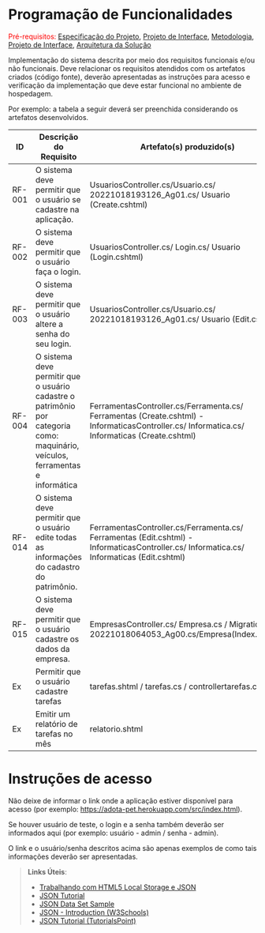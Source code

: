 # Programação de Funcionalidades

<span style="color:red">Pré-requisitos: <a href="2-Especificação do Projeto.md"> Especificação do Projeto</a></span>, <a href="3-Projeto de Interface.md"> Projeto de Interface</a>, <a href="4-Metodologia.md"> Metodologia</a>, <a href="3-Projeto de Interface.md"> Projeto de Interface</a>, <a href="5-Arquitetura da Solução.md"> Arquitetura da Solução</a>

Implementação do sistema descrita por meio dos requisitos funcionais e/ou não funcionais. Deve relacionar os requisitos atendidos com os artefatos criados (código fonte), deverão apresentadas as instruções para acesso e verificação da implementação que deve estar funcional no ambiente de hospedagem.

Por exemplo: a tabela a seguir deverá ser preenchida considerando os artefatos desenvolvidos.

|ID    | Descrição do Requisito  | Artefato(s) produzido(s) |
|------|-----------------------------------------|----|
|RF-001| O sistema deve permitir que o usuário se cadastre na aplicação. |  UsuariosController.cs/Usuario.cs/ 20221018193126_Ag01.cs/ Usuario (Create.cshtml) |
|RF-002|  O sistema deve permitir que o usuário faça o login.   |  UsuariosController.cs/ Login.cs/ Usuario (Login.cshtml)  |
|RF-003|  O sistema deve permitir que o usuário altere a senha do seu login.    |  UsuariosController.cs/Usuario.cs/ 20221018193126_Ag01.cs/ Usuario (Edit.cshtml)   |
|RF-004|  O sistema deve permitir que o usuário cadastre o patrimônio por categoria como: maquinário, veículos, ferramentas e informática       |  FerramentasController.cs/Ferramenta.cs/ Ferramentas (Create.cshtml) - InformaticasController.cs/ Informatica.cs/ Informaticas (Create.cshtml) |
|RF-014|  O sistema deve permitir que o usuário edite todas as informações do cadastro do patrimônio. |  FerramentasController.cs/Ferramenta.cs/ Ferramentas (Edit.cshtml) - InformaticasController.cs/ Informatica.cs/ Informaticas (Edit.cshtml) |
|RF-015| O sistema deve permitir que o usuário cadastre os dados da empresa.|EmpresasController.cs/ Empresa.cs / Migration-20221018064053_Ag00.cs/Empresa(Index.cshtm.)| 
|Ex| Permitir que o usuário cadastre tarefas | tarefas.shtml / tarefas.cs / controllertarefas.cs | 
|Ex| Emitir um relatório de tarefas no mês   | relatorio.shtml |


# Instruções de acesso

Não deixe de informar o link onde a aplicação estiver disponível para acesso (por exemplo: https://adota-pet.herokuapp.com/src/index.html).

Se houver usuário de teste, o login e a senha também deverão ser informados aqui (por exemplo: usuário - admin / senha - admin).

O link e o usuário/senha descritos acima são apenas exemplos de como tais informações deverão ser apresentadas.

> **Links Úteis**:
>
> - [Trabalhando com HTML5 Local Storage e JSON](https://www.devmedia.com.br/trabalhando-com-html5-local-storage-e-json/29045)
> - [JSON Tutorial](https://www.w3resource.com/JSON)
> - [JSON Data Set Sample](https://opensource.adobe.com/Spry/samples/data_region/JSONDataSetSample.html)
> - [JSON - Introduction (W3Schools)](https://www.w3schools.com/js/js_json_intro.asp)
> - [JSON Tutorial (TutorialsPoint)](https://www.tutorialspoint.com/json/index.htm)
